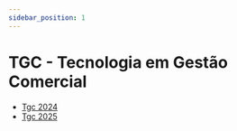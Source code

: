 ```yaml
---
sidebar_position: 1
---
```


# TGC - Tecnologia em Gestão Comercial

- [Tgc 2024](tgc2024)
- [Tgc 2025](tgc2025)